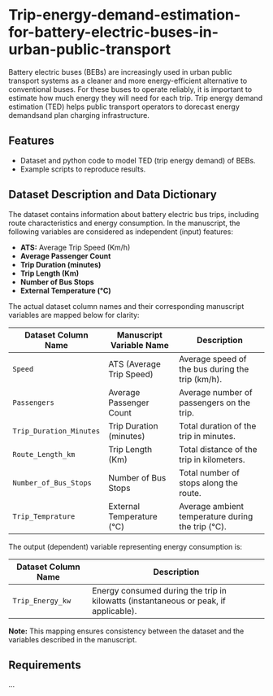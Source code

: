 # Trip-energy-demand-estimation-for-battery-electric-buses-in-urban-public-transport

Battery electric buses (BEBs) are increasingly used in urban public transport systems as a cleaner and more energy-efficient alternative to conventional buses. For these buses to operate reliably, it is important to estimate how much energy they will need for each trip. Trip energy demand estimation (TED) helps public transport operators to dorecast energy demandsand plan charging infrastructure.

## Features
- Dataset and python code to model TED (trip energy demand) of BEBs.
- Example scripts to reproduce results.

## Dataset Description and Data Dictionary

The dataset contains information about battery electric bus trips, including route characteristics and energy consumption. In the manuscript, the following variables are considered as independent (input) features:  

- **ATS:** Average Trip Speed (Km/h)  
- **Average Passenger Count**  
- **Trip Duration (minutes)**  
- **Trip Length (Km)**  
- **Number of Bus Stops**  
- **External Temperature (°C)**  

The actual dataset column names and their corresponding manuscript variables are mapped below for clarity:

| Dataset Column Name         | Manuscript Variable Name              | Description |
|-----------------------------|--------------------------------------|-------------|
| `Speed`                     | ATS (Average Trip Speed)             | Average speed of the bus during the trip (km/h). |
| `Passengers`                | Average Passenger Count              | Average number of passengers on the trip. |
| `Trip_Duration_Minutes`     | Trip Duration (minutes)              | Total duration of the trip in minutes. |
| `Route_Length_km`           | Trip Length (Km)                     | Total distance of the trip in kilometers. |
| `Number_of_Bus_Stops`       | Number of Bus Stops                  | Total number of stops along the route. |
| `Trip_Temprature`           | External Temperature (°C)            | Average ambient temperature during the trip (°C). |

The output (dependent) variable representing energy consumption is:

| Dataset Column Name         | Description |
|-----------------------------|-------------|
| `Trip_Energy_kw`            | Energy consumed during the trip in kilowatts (instantaneous or peak, if applicable). |

**Note:** This mapping ensures consistency between the dataset and the variables described in the manuscript.

## Requirements
...

